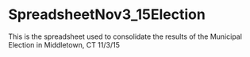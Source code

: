 # SpreadsheetNov3_15Election
This is the spreadsheet used to consolidate the results of the Municipal Election in Middletown, CT 11/3/15
